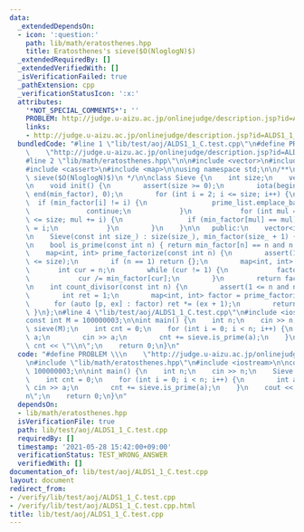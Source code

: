 ```yaml
---
data:
  _extendedDependsOn:
  - icon: ':question:'
    path: lib/math/eratosthenes.hpp
    title: Eratosthenes's sieve($O(NloglogN)$)
  _extendedRequiredBy: []
  _extendedVerifiedWith: []
  _isVerificationFailed: true
  _pathExtension: cpp
  _verificationStatusIcon: ':x:'
  attributes:
    '*NOT_SPECIAL_COMMENTS*': ''
    PROBLEM: http://judge.u-aizu.ac.jp/onlinejudge/description.jsp?id=ALDS1_1_C
    links:
    - http://judge.u-aizu.ac.jp/onlinejudge/description.jsp?id=ALDS1_1_C
  bundledCode: "#line 1 \"lib/test/aoj/ALDS1_1_C.test.cpp\"\n#define PROBLEM \\\n\
    \    \"http://judge.u-aizu.ac.jp/onlinejudge/description.jsp?id=ALDS1_1_C\"\n\
    #line 2 \"lib/math/eratosthenes.hpp\"\n\n#include <vector>\n#include <numeric>\n\
    #include <cassert>\n#include <map>\n\nusing namespace std;\n\n/**\n *@brief Eratosthenes's\
    \ sieve($O(NloglogN)$)\n */\n\nclass Sieve {\n    int size;\n    vector<int> min_factor;\n\
    \n    void init() {\n        assert(size >= 0);\n        iota(begin(min_factor),\
    \ end(min_factor), 0);\n        for (int i = 2; i <= size; i++) {\n          \
    \  if (min_factor[i] != i) {\n                prime_list.emplace_back(i);\n  \
    \              continue;\n            }\n            for (int mul = i * 2; mul\
    \ <= size; mul += i) {\n                if (min_factor[mul] == mul) min_factor[mul]\
    \ = i;\n            }\n        }\n    }\n\n   public:\n    vector<int> prime_list;\n\
    \n    Sieve(const int size_) : size(size_), min_factor(size_ + 1) { init(); };\n\
    \n    bool is_prime(const int n) { return min_factor[n] == n and n >= 2; }\n\n\
    \    map<int, int> prime_factorize(const int n) {\n        assert(1 <= n and n\
    \ <= size);\n        if (n == 1) return {};\n        map<int, int> factor;\n \
    \       int cur = n;\n        while (cur != 1) {\n            factor[min_factor[cur]]++;\n\
    \            cur /= min_factor[cur];\n        }\n        return factor;\n    }\n\
    \n    int count_divisor(const int n) {\n        assert(1 <= n and n <= size);\n\
    \        int ret = 1;\n        map<int, int> factor = prime_factorize(n);\n  \
    \      for (auto [p, ex] : factor) ret *= (ex + 1);\n        return ret;\n   \
    \ }\n};\n#line 4 \"lib/test/aoj/ALDS1_1_C.test.cpp\"\n#include <iostream>\n\n\
    const int M = 100000003;\n\nint main() {\n    int n;\n    cin >> n;\n    Sieve\
    \ sieve(M);\n    int cnt = 0;\n    for (int i = 0; i < n; i++) {\n        int\
    \ a;\n        cin >> a;\n        cnt += sieve.is_prime(a);\n    }\n    cout <<\
    \ cnt << \"\\n\";\n    return 0;\n}\n"
  code: "#define PROBLEM \\\n    \"http://judge.u-aizu.ac.jp/onlinejudge/description.jsp?id=ALDS1_1_C\"\
    \n#include \"lib/math/eratosthenes.hpp\"\n#include <iostream>\n\nconst int M =\
    \ 100000003;\n\nint main() {\n    int n;\n    cin >> n;\n    Sieve sieve(M);\n\
    \    int cnt = 0;\n    for (int i = 0; i < n; i++) {\n        int a;\n       \
    \ cin >> a;\n        cnt += sieve.is_prime(a);\n    }\n    cout << cnt << \"\\\
    n\";\n    return 0;\n}\n"
  dependsOn:
  - lib/math/eratosthenes.hpp
  isVerificationFile: true
  path: lib/test/aoj/ALDS1_1_C.test.cpp
  requiredBy: []
  timestamp: '2021-05-28 15:42:00+09:00'
  verificationStatus: TEST_WRONG_ANSWER
  verifiedWith: []
documentation_of: lib/test/aoj/ALDS1_1_C.test.cpp
layout: document
redirect_from:
- /verify/lib/test/aoj/ALDS1_1_C.test.cpp
- /verify/lib/test/aoj/ALDS1_1_C.test.cpp.html
title: lib/test/aoj/ALDS1_1_C.test.cpp
---
```

